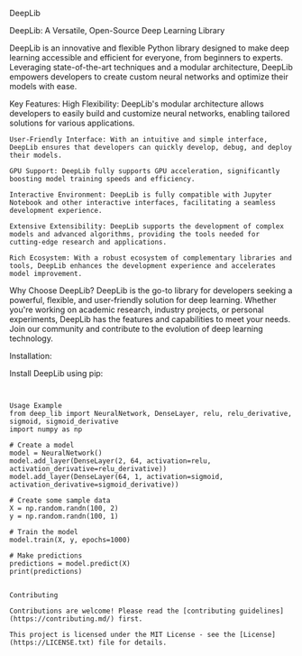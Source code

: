 DeepLib

DeepLib: A Versatile, Open-Source Deep Learning Library

DeepLib is an innovative and flexible Python library designed to make deep learning accessible and efficient for everyone, from beginners to experts. Leveraging state-of-the-art techniques and a modular architecture, DeepLib empowers developers to create custom neural networks and optimize their models with ease.

Key Features:
    High Flexibility: DeepLib's modular architecture allows developers to easily build and customize neural networks, enabling tailored solutions for various applications.

    User-Friendly Interface: With an intuitive and simple interface, DeepLib ensures that developers can quickly develop, debug, and deploy their models.

    GPU Support: DeepLib fully supports GPU acceleration, significantly boosting model training speeds and efficiency.

    Interactive Environment: DeepLib is fully compatible with Jupyter Notebook and other interactive interfaces, facilitating a seamless development experience.

    Extensive Extensibility: DeepLib supports the development of complex models and advanced algorithms, providing the tools needed for cutting-edge research and applications.

    Rich Ecosystem: With a robust ecosystem of complementary libraries and tools, DeepLib enhances the development experience and accelerates model improvement.

Why Choose DeepLib?
DeepLib is the go-to library for developers seeking a powerful, flexible, and user-friendly solution for deep learning. Whether you're working on academic research, industry projects, or personal experiments, DeepLib has the features and capabilities to meet your needs. Join our community and contribute to the evolution of deep learning technology.

Installation:

Install DeepLib using pip:
```pip install deep_lib


Usage Example
from deep_lib import NeuralNetwork, DenseLayer, relu, relu_derivative, sigmoid, sigmoid_derivative
import numpy as np

# Create a model
model = NeuralNetwork()
model.add_layer(DenseLayer(2, 64, activation=relu, activation_derivative=relu_derivative))
model.add_layer(DenseLayer(64, 1, activation=sigmoid, activation_derivative=sigmoid_derivative))

# Create some sample data
X = np.random.randn(100, 2)
y = np.random.randn(100, 1)

# Train the model
model.train(X, y, epochs=1000)

# Make predictions
predictions = model.predict(X)
print(predictions)


Contributing

Contributions are welcome! Please read the [contributing guidelines](https://contributing.md/) first.

This project is licensed under the MIT License - see the [License](https://LICENSE.txt) file for details.

